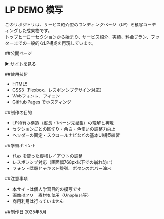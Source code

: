 # LP DEMO 模写

このリポジトリは、サービス紹介型のランディングページ（LP）を模写コーディングした成果物です。  
トップヒーローセクションから始まり、サービス紹介、実績、料金プラン、フッターまでの一般的なLP構成を再現しています。


##公開ページ

[▶ サイトを見る](https://renavie.github.io/LP-DEMO/)

##使用技術

- HTML5
- CSS3（Flexbox、レスポンシブデザイン対応）
- Webフォント、アイコン
- GitHub Pages でホスティング

##制作の目的

- LP特有の構造（縦長・1ページ完結型）の理解と再現
- セクションごとの区切り・余白・色使いの調整力向上
- ヘッダーの固定・スクロールナビなどの基本UI構築練習

##学習ポイント

- `flex` を使った縦横レイアウトの調整
- レスポンシブ対応（画面幅768px以下での崩れ防止）
- フォント階層とテキスト整列、ボタンのホバー演出

##注意事項

- 本サイトは個人学習目的の模写です
- 画像はフリー素材を使用（Unsplash等）
- 商用利用は行っていません

##制作日
2025年5月
